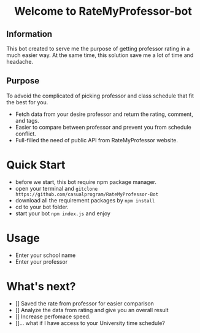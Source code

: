 <h1 align="center">
Welcome to RateMyProfessor-bot
</h1>

## Information
This bot created to serve me the purpose of getting professor rating in a much easier way. At the same time, this solution save me a lot of time and headache.

## Purpose
To advoid the complicated of picking professor and class schedule that fit the best for you.
  - Fetch data from your desire professor and return the rating, comment, and tags.
  - Easier to compare between professor and prevent you from schedule conflict.
  - Full-filled the need of public API from RateMyProfessor website.

# Quick Start
  - before we start, this bot require npm package manager.
  - open your terminal and `gitclone https://github.com/casualprogram/RateMyProfessor-Bot`
  - download all the requirement packages by `npm install`
  - cd to your bot folder.
  - start your bot `npm index.js` and enjoy

# Usage
  - Enter your school name
  - Enter your professor

# What's next? 
  - [] Saved the rate from professor for easier comparison
  - [] Analyze the data from rating and give you an overall result
  - [] Increase perfomace speed.
  - []... what if I have access to your University time schedule?
